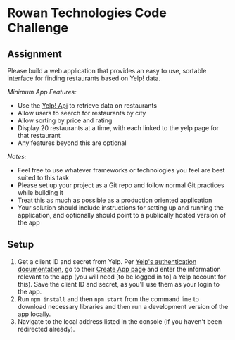 # Rowan Technologies Code Challenge

## Assignment
Please build a web application that provides an easy to use, sortable interface for finding restaurants based on Yelp! data.

*Minimum App Features:*

+ Use the [Yelp! Api](https://www.yelp.com/developers/documentation/v3) to retrieve data on restaurants
+ Allow users to search for restaurants by city
+ Allow sorting by price and rating
+ Display 20 restaurants at a time, with each linked to the yelp page for that restaurant
+ Any features beyond this are optional

*Notes:*

+ Feel free to use whatever frameworks or technologies you feel are best suited to this task
+ Please set up your project as a Git repo and follow normal Git practices while building it
+ Treat this as much as possible as a production oriented application
+ Your solution should include instructions for setting up and running the application, and optionally should point to a publically hosted version of the app

## Setup
1. Get a client ID and secret from Yelp. Per [Yelp's authentication documentation](https://www.yelp.com/developers/documentation/v3/authentication), go to their [Create App page](https://www.yelp.com/developers/v3/manage_app) and enter the information relevant to the app (you will need [to be logged in to] a Yelp account for this). Save the client ID and secret, as you'll use them as your login to the app.
2. Run `npm install` and then `npm start` from the command line to download necessary libraries and then run a development version of the app locally.
3. Navigate to the local address listed in the console (if you haven't been redirected already).
